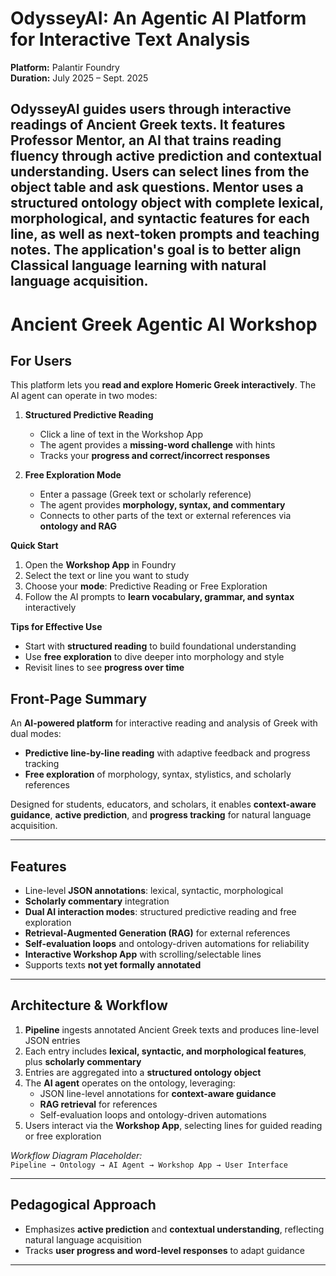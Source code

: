 # OdysseyAI: An Agentic AI Platform for Interactive Text Analysis

**Platform:** Palantir Foundry  
**Duration:** July 2025 – Sept. 2025  

OdysseyAI guides users through interactive readings of Ancient Greek texts. It features Professor Mentor, an AI that trains reading fluency through active prediction and contextual understanding. Users can select lines from the object table and ask questions. Mentor uses a structured ontology object with complete lexical, morphological, and syntactic features for each line, as well as next-token prompts and teaching notes. The application's goal is to better align Classical language learning with natural language acquisition.
---
# Ancient Greek Agentic AI Workshop 
## For Users

This platform lets you **read and explore Homeric Greek interactively**. The AI agent can operate in two modes:

1. **Structured Predictive Reading**  
   - Click a line of text in the Workshop App  
   - The agent provides a **missing-word challenge** with hints  
   - Tracks your **progress and correct/incorrect responses**  

2. **Free Exploration Mode**  
   - Enter a passage (Greek text or scholarly reference)  
   - The agent provides **morphology, syntax, and commentary**  
   - Connects to other parts of the text or external references via **ontology and RAG**

**Quick Start**  
1. Open the **Workshop App** in Foundry  
2. Select the text or line you want to study  
3. Choose your **mode**: Predictive Reading or Free Exploration  
4. Follow the AI prompts to **learn vocabulary, grammar, and syntax** interactively  

**Tips for Effective Use**  
- Start with **structured reading** to build foundational understanding  
- Use **free exploration** to dive deeper into morphology and style  
- Revisit lines to see **progress over time**

## Front-Page Summary
An **AI-powered platform** for interactive reading and analysis of Greek with dual modes:  

- **Predictive line-by-line reading** with adaptive feedback and progress tracking  
- **Free exploration** of morphology, syntax, stylistics, and scholarly references  

Designed for students, educators, and scholars, it enables **context-aware guidance**, **active prediction**, and **progress tracking** for natural language acquisition.

---

## Features
- Line-level **JSON annotations**: lexical, syntactic, morphological  
- **Scholarly commentary** integration  
- **Dual AI interaction modes**: structured predictive reading and free exploration  
- **Retrieval-Augmented Generation (RAG)** for external references  
- **Self-evaluation loops** and ontology-driven automations for reliability  
- **Interactive Workshop App** with scrolling/selectable lines  
- Supports texts **not yet formally annotated**

---

## Architecture & Workflow
1. **Pipeline** ingests annotated Ancient Greek texts and produces line-level JSON entries  
2. Each entry includes **lexical, syntactic, and morphological features**, plus **scholarly commentary**  
3. Entries are aggregated into a **structured ontology object**  
4. The **AI agent** operates on the ontology, leveraging:
   - JSON line-level annotations for **context-aware guidance**  
   - **RAG retrieval** for references  
   - Self-evaluation loops and ontology-driven automations  
5. Users interact via the **Workshop App**, selecting lines for guided reading or free exploration  

*Workflow Diagram Placeholder:*  
`Pipeline → Ontology → AI Agent → Workshop App → User Interface`  


---

## Pedagogical Approach
- Emphasizes **active prediction** and **contextual understanding**, reflecting natural language acquisition  
- Tracks **user progress and word-level responses** to adapt guidance

---
